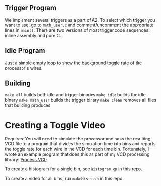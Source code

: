 ## Trigger Program

We implement several triggers as a part of A2. To select which trigger
you want to use, go to `math_user.c` and comment/uncomment the
appropriate lines in `main()`. There are two versions of most trigger
code sequences: inline assembly and pure C.

## Idle Program

Just a simple empty loop to show the background toggle rate of the
processor's wires.

## Building

`make all` builds both idle and trigger binaries
`make idle` builds the idle binary
`make math_user` builds the trigger binary
`make clean` removes all files that building produces

# Creating a Toggle Video

Requires: You will need to simulate the processor and pass the
resulting VCD file to a program that divides the simulation time into
bins and reports the toggle rate for each wire in the VCD for each
time bin. Fortunately, I wrote an example program that does this as
part of my VCD processing library:
[Process VCD](https://github.com/impedimentToProgress/ProcessVCD).

To create a histogram for a single bin, see `histogram.gp` in this repo.

To create a video for all bins, run `makeHists.sh` in this repo.
